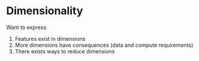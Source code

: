 # Dimensionality

Want to express

1. Features exist in dimensions
2. More dimensions have consequences (data and compute requirements)
3. There exists ways to reduce dimensions
